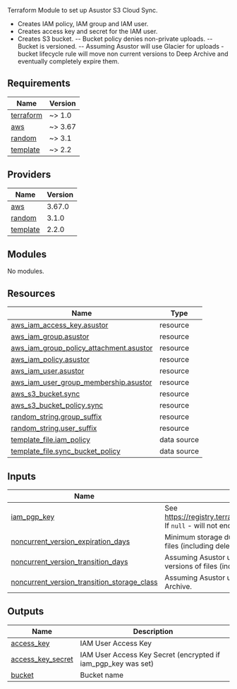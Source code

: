 Terraform Module to set up Asustor S3 Cloud Sync.

- Creates IAM policy, IAM group and IAM user.
- Creates access key and secret for the IAM user.
- Creates S3 bucket.
-- Bucket policy denies non-private uploads.
-- Bucket is versioned.
-- Assuming Asustor will use Glacier for uploads - bucket lifecycle rule will move non current versions to Deep Archive and eventually completely expire them.

## Requirements

| Name | Version |
|------|---------|
| <a name="requirement_terraform"></a> [terraform](#requirement\_terraform) | ~> 1.0 |
| <a name="requirement_aws"></a> [aws](#requirement\_aws) | ~> 3.67 |
| <a name="requirement_random"></a> [random](#requirement\_random) | ~> 3.1 |
| <a name="requirement_template"></a> [template](#requirement\_template) | ~> 2.2 |

## Providers

| Name | Version |
|------|---------|
| <a name="provider_aws"></a> [aws](#provider\_aws) | 3.67.0 |
| <a name="provider_random"></a> [random](#provider\_random) | 3.1.0 |
| <a name="provider_template"></a> [template](#provider\_template) | 2.2.0 |

## Modules

No modules.

## Resources

| Name | Type |
|------|------|
| [aws_iam_access_key.asustor](https://registry.terraform.io/providers/hashicorp/aws/latest/docs/resources/iam_access_key) | resource |
| [aws_iam_group.asustor](https://registry.terraform.io/providers/hashicorp/aws/latest/docs/resources/iam_group) | resource |
| [aws_iam_group_policy_attachment.asustor](https://registry.terraform.io/providers/hashicorp/aws/latest/docs/resources/iam_group_policy_attachment) | resource |
| [aws_iam_policy.asustor](https://registry.terraform.io/providers/hashicorp/aws/latest/docs/resources/iam_policy) | resource |
| [aws_iam_user.asustor](https://registry.terraform.io/providers/hashicorp/aws/latest/docs/resources/iam_user) | resource |
| [aws_iam_user_group_membership.asustor](https://registry.terraform.io/providers/hashicorp/aws/latest/docs/resources/iam_user_group_membership) | resource |
| [aws_s3_bucket.sync](https://registry.terraform.io/providers/hashicorp/aws/latest/docs/resources/s3_bucket) | resource |
| [aws_s3_bucket_policy.sync](https://registry.terraform.io/providers/hashicorp/aws/latest/docs/resources/s3_bucket_policy) | resource |
| [random_string.group_suffix](https://registry.terraform.io/providers/hashicorp/random/latest/docs/resources/string) | resource |
| [random_string.user_suffix](https://registry.terraform.io/providers/hashicorp/random/latest/docs/resources/string) | resource |
| [template_file.iam_policy](https://registry.terraform.io/providers/hashicorp/template/latest/docs/data-sources/file) | data source |
| [template_file.sync_bucket_policy](https://registry.terraform.io/providers/hashicorp/template/latest/docs/data-sources/file) | data source |

## Inputs

| Name | Description | Type | Default | Required |
|------|-------------|------|---------|:--------:|
| <a name="input_iam_pgp_key"></a> [iam\_pgp\_key](#input\_iam\_pgp\_key) | See https://registry.terraform.io/providers/hashicorp/aws/latest/docs/resources/iam_access_key#pgp_key. If `null` - will not encrypt the resulting secret. | `string` | `null` | no |
| <a name="input_noncurrent_version_expiration_days"></a> [noncurrent\_version\_expiration\_days](#input\_noncurrent\_version\_expiration\_days) | Minimum storage duration charge for Deep Archive is 180 days. Completely deletes old versions of files (including deleted files) after X days. | `number` | `180` | no |
| <a name="input_noncurrent_version_transition_days"></a> [noncurrent\_version\_transition\_days](#input\_noncurrent\_version\_transition\_days) | Assuming Asustor uploads to Glacier - minimum storage duration charge for it is 90 days. Moves old versions of files (including deleted files) after X days to a cheaper storage class. | `number` | `90` | no |
| <a name="input_noncurrent_version_transition_storage_class"></a> [noncurrent\_version\_transition\_storage\_class](#input\_noncurrent\_version\_transition\_storage\_class) | Assuming Asustor uploads to Glacier - moves old versions of files (including deleted files) to Deep Archive. | `string` | `"DEEP_ARCHIVE"` | no |

## Outputs

| Name | Description |
|------|-------------|
| <a name="output_access_key"></a> [access\_key](#output\_access\_key) | IAM User Access Key |
| <a name="output_access_key_secret"></a> [access\_key\_secret](#output\_access\_key\_secret) | IAM User Access Key Secret (encrypted if iam\_pgp\_key was set) |
| <a name="output_bucket"></a> [bucket](#output\_bucket) | Bucket name |
